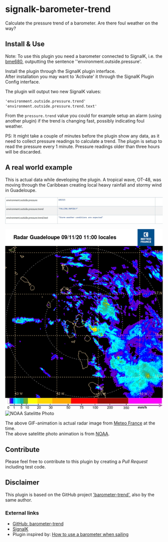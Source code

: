 # signalk-barometer-trend
Calculate the pressure trend of a barometer. Are there foul weather on the way?

## Install & Use
Note: To use this plugin you need a barometer connected to SignalK, i.e. the [bme680](https://www.google.com/search?client=firefox-b-d&q=bme680), outputting the sentence ''environment.outside.pressure'.

Install the plugin through the SignalK plugin interface.\
After installation you may want to 'Activate' it through the SignalK Plugin Config interface.

The plugin will output two new SignalK values:
```
'environment.outside.pressure.trend'
'environment.outside.pressure.trend.text'
```

From the `pressure.trend` value you could for example setup an alarm (using another plugin) if the trend is changing fast, possibly indicating foul weather.

PS: It might take a couple of minutes before the plugin show any data, as it need to collect pressure readings to calculate a trend. The plugin is setup to read the pressure every 1 minute. Pressure readings older than three hours will be discarded.

## A real world example
This is actual data while developing the plugin. A tropical wave, OT-48, was moving through the Caribbean creating local heavy rainfall and stormy wind in Guadeloupe.

![SigK Pressure Trend](/images/sigk_pressuretrend.jpg)

![Meteo France - Guadeloupe Radar](/images/anim_radar_guad_mf_com.gif)
<img src="/images/noaa_carib_anim.gif" width="600" alt="NOAA Satelitte Photo">

The above GIF-animation is actual radar image from [Meteo France](http://www.meteo.fr/temps/domtom/antilles/pack-public/animation/anim_radar_mart_mf_com.html) at the time.\
The above satelitte photo animation is from [NOAA](https://www.nhc.noaa.gov/satellite.php).

## Contribute
Please feel free to contribute to this plugin by creating a *Pull Request* including test code.

## Disclaimer
This plugin is based on the GitHub project ['barometer-trend'](https://github.com/oyve/barometer-trend), also by the same author.

### External links
* [GitHub: barometer-trend](https://github.com/oyve/barometer-trend)
* [SignalK](http://signalk.org/)
* Plugin inspired by: [How to use a barometer when sailing](https://www.jollyparrot.co.uk/blog/how-to-use-barometer-when-sailing)